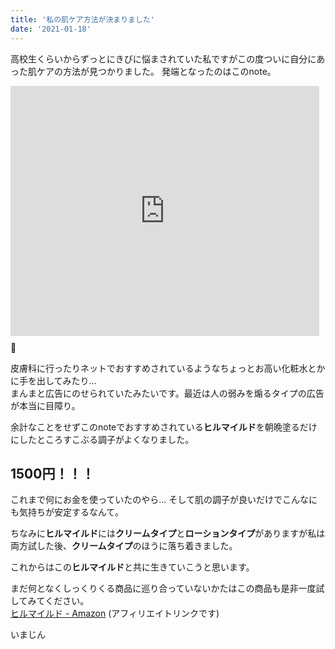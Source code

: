 ```yaml
---
title: '私の肌ケア方法が決まりました'
date: '2021-01-18'
---
```


高校生くらいからずっとにきびに悩まされていた私ですがこの度ついに自分にあった肌ケアの方法が見つかりました。
発端となったのはこのnote。

<iframe class="note-embed" src="https://note.com/embed/notes/n3f56cb93f57c" style="border: 0; display: block; max-width: 99%; width: 494px; padding: 0px; margin: 10px 0px; position: static; visibility: visible;" height="400"></iframe><script async src="https://note.com/scripts/embed.js" charset="utf-8"></script>

皮膚科に行ったりネットでおすすめされているようなちょっとお高い化粧水とかに手を出してみたり...  
まんまと広告にのせられていたみたいです。最近は人の弱みを煽るタイプの広告が本当に目障り。

余計なことをせずこのnoteでおすすめされている**ヒルマイルド**を朝晩塗るだけにしたところすこぶる調子がよくなりました。  

## 1500円！！！

これまで何にお金を使っていたのやら...
そして肌の調子が良いだけでこんなにも気持ちが安定するなんて。

ちなみに**ヒルマイルド**には**クリームタイプ**と**ローションタイプ**がありますが私は両方試した後、**クリームタイプ**のほうに落ち着きました。

これからはこの**ヒルマイルド**と共に生きていこうと思います。

まだ何となくしっくりくる商品に巡り合っていないかたはこの商品も是非一度試してみてください。  
[ヒルマイルド - Amazon](https://amzn.to/2M12iAw) (アフィリエイトリンクです)

いまじん